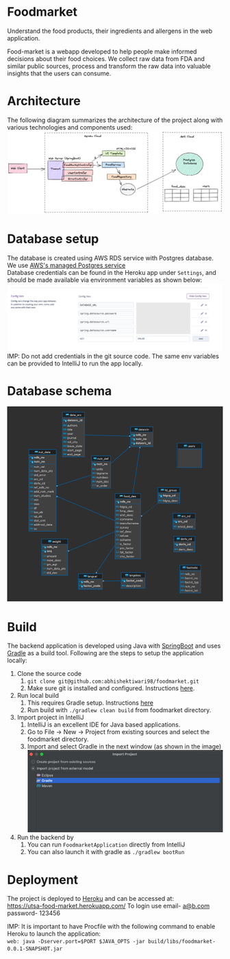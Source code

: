 # Foodmarket
Understand the food products, their ingredients and allergens in the web application.

Food-market is a webapp developed to help people make informed decisions about their food choices. We collect raw data 
from FDA and similar public sources, process and transform the raw data into valuable insights that the users can 
consume. 

# Architecture 
The following diagram summarizes the architecture of the project along with various technologies and components used:   
![alt text](docs/images/architecture.png)

# Database setup
The database is created using AWS RDS service with Postgres database. We use [AWS's managed Postgres service](https://aws.amazon.com/rds/postgresql/)   
Database credentials can be found in the Heroku app under `Settings`, and should be made available via environment variables as shown below:  
![alt text](docs/images/db-configs.png)  
IMP: Do not add credentials in the git source code. The same env variables can be provided to IntelliJ to run the app locally.   


# Database schema 
![alt text](docs/images/schema.png)  


# Build 
The backend application is developed using Java with [SpringBoot](https://spring.io/projects/spring-boot) and uses [Gradle](https://docs.gradle.org/current/userguide/userguide.html) 
as a build tool. Following are the steps to setup the application locally: 
1. Clone the source code
   1. `git clone git@github.com:abhishektiwari98/foodmarket.git`
   2. Make sure git is installed and configured. Instructions [here](https://git-scm.com/book/en/v2/Getting-Started-Installing-Git). 
2. Run local build
   1. This requires Gradle setup. Instructions [here](https://gradle.org/install/)
   2. Run build with `./gradlew clean build` from foodmarket directory.
3. Import project in IntelliJ
   1. IntelliJ is an excellent IDE for Java based applications. 
   2. Go to File -> New -> Project from existing sources and select the foodmarket directory.
   3. Import and select Gradle in the next window (as shown in the image)  
      ![alt text](docs/images/import.png)
4. Run the backend by
   1. You can run `FoodmarketApplication` directly from IntelliJ
   2. You can also launch it with gradle as `./gradlew bootRun`

# Deployment 
The project is deployed to [Heroku](https://dashboard.heroku.com/apps) and can be accessed at:  
https://utsa-food-market.herokuapp.com/
To login
use
email- a@b.com
password- 123456

IMP: It is important to have Procfile with the following command to enable Heroku to launch the application:   
`web: java -Dserver.port=$PORT $JAVA_OPTS -jar build/libs/foodmarket-0.0.1-SNAPSHOT.jar`
